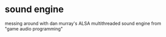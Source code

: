 # sound engine

messing around with dan murray's ALSA multithreaded sound engine from "game audio programming"